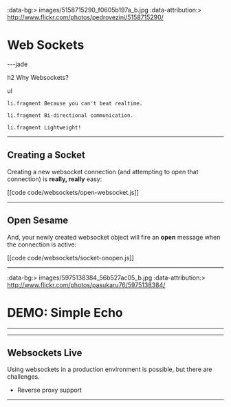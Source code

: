 :data-bg:> images/5158715290_f0605b197a_b.jpg
:data-attribution:> http://www.flickr.com/photos/pedrovezini/5158715290/

# Web Sockets

---jade

h2 Why Websockets?

ul

    li.fragment Because you can't beat realtime.

    li.fragment Bi-directional communication.
    
    li.fragment Lightweight!

---

## Creating a Socket

Creating a new websocket connection (and attempting to open that connection) is __really, really__ easy:

[[code code/websockets/open-websocket.js]]

---

## Open Sesame

And, your newly created websocket object will fire an __open__ message when the connection is active:

[[code code/websockets/socket-onopen.js]]

---

:data-bg:> images/5975138384_56b527ac05_b.jpg
:data-attribution:> http://www.flickr.com/photos/pasukaru76/5975138384/

# DEMO: Simple Echo

---



----

## Websockets Live

Using websockets in a production environment is possible, but there are challenges.

- Reverse proxy support

----


